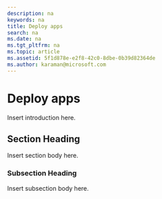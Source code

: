 ```yaml
---
description: na
keywords: na
title: Deploy apps
search: na
ms.date: na
ms.tgt_pltfrm: na
ms.topic: article
ms.assetid: 5f1d878e-e2f8-42c0-8dbe-0b39d82364de
ms.author: karaman@microsoft.com
---
```

# Deploy apps
Insert introduction here.

## Section Heading
Insert section body here.

### Subsection Heading
Insert subsection body here.

